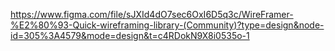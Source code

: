 https://www.figma.com/file/sJXId4dO7sec6OxI6D5q3c/WireFramer-%E2%80%93-Quick-wireframing-library-(Community)?type=design&node-id=305%3A4579&mode=design&t=c4RDokN9X8i0535o-1
